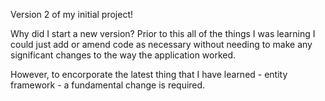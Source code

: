 Version 2 of my initial project!

Why did I start a new version?
Prior to this all of the things I was learning I could just add or amend code as necessary without needing to make any significant changes to the way the application worked.

However, to encorporate the latest thing that I have learned - entity framework - a fundamental change is required. 
